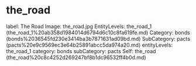 # the_road

label: The Road
Image: the_road.jpg
EntityLevels: the_road_1 (the_road_1%20ab358d1984014d6794d6c10c8fa619fe.md)
Category: bonds (bonds%2036545fd230e3414ba3b7871631ad09bd.md)
SubCategory: pacts (pacts%20e9c9569ec3e64b25891abcc5da974a20.md)
entityLevels: the_road_1
category: bonds
subCategory: pacts
Self: the_road (the_road%20c8c4252d269247bf8b1dc96532ff4b0d.md)

[](Untitled%20536c4303570a4adb8ce42c39b70b261c.md)